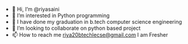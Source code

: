 - 👋 Hi, I’m @riyasaini
- 👀 I’m interested in Python programming
- 🌱 I have done my graduation in b.tech computer science engineering
- 💞️ I’m looking to collaborate on python based project
- 📫 How to reach me riya20btechlecse@gmail.com 
      I am Fresher
<!---
saini189251/saini189251 is a ✨ special ✨ repository because its `README.md` (this file) appears on your GitHub profile.
You can click the Preview link to take a look at your changes.
--->
